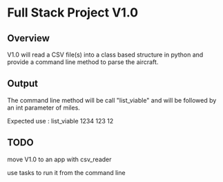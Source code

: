 # Full Stack Project V1.0

## Overview

V1.0 will read a CSV file(s) into a class based structure in python and provide a  command line method to parse the aircraft.

## Output

The command line method will be call "list_viable" and will be followed by an int parameter of miles.

Expected use : list_viable 1234 123 12

## TODO

move V1.0 to an app with csv_reader

use tasks to run it from the command line
